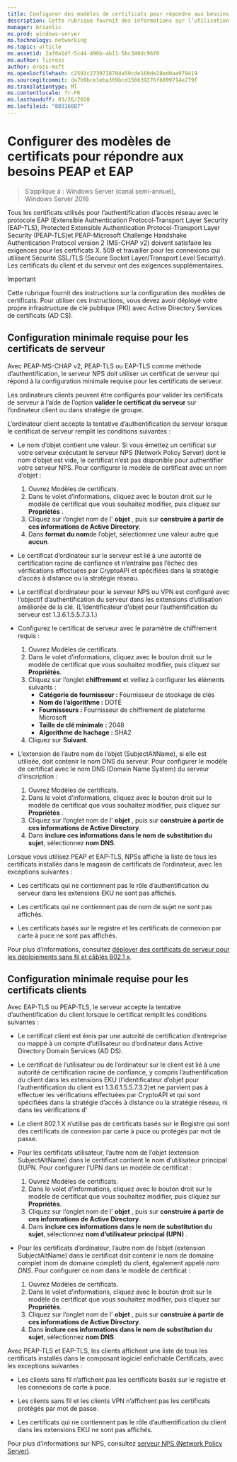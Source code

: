 ```yaml
---
title: Configurer des modèles de certificats pour répondre aux besoins PEAP et EAP
description: Cette rubrique fournit des informations sur l’utilisation de certificats avec le serveur de stratégie réseau et l’accès à distance dans Windows Server 2016.
manager: brianlic
ms.prod: windows-server
ms.technology: networking
ms.topic: article
ms.assetid: 2af0a1df-5c44-496b-ab11-5bc340dc96f0
ms.author: lizross
author: eross-msft
ms.openlocfilehash: c2593c2739728704a59cde169de28ed0ae979419
ms.sourcegitcommit: da7b9bce1eba369bcd156639276f6899714e279f
ms.translationtype: MT
ms.contentlocale: fr-FR
ms.lasthandoff: 03/26/2020
ms.locfileid: "80316087"
---
```

# <a name="configure-certificate-templates-for-peap-and-eap-requirements"></a>Configurer des modèles de certificats pour répondre aux besoins PEAP et EAP

>S’applique à : Windows Server (canal semi-annuel), Windows Server 2016

Tous les certificats utilisés pour l’authentification d’accès réseau avec le protocole EAP (Extensible Authentication Protocol\-Transport Layer Security \(EAP\-TLS\), Protected Extensible Authentication Protocol\-Transport Layer Security \(PEAP\-TLS\)et PEAP\-Microsoft Challenge Handshake Authentication Protocol version 2 \(MS\-CHAP v2\) doivent satisfaire les exigences pour les certificats X. 509 et travailler pour les connexions qui utilisent Sécurité SSL/TLS (Secure Socket Layer/Transport Level Security). Les certificats du client et du serveur ont des exigences supplémentaires.

>[!IMPORTANT]
>Cette rubrique fournit des instructions sur la configuration des modèles de certificats. Pour utiliser ces instructions, vous devez avoir déployé votre propre infrastructure de clé publique \(PKI\) avec Active Directory Services de certificats \(AD CS\).

## <a name="minimum-server-certificate-requirements"></a>Configuration minimale requise pour les certificats de serveur

Avec PEAP\-MS\-CHAP v2, PEAP\-TLS ou EAP\-TLS comme méthode d’authentification, le serveur NPS doit utiliser un certificat de serveur qui répond à la configuration minimale requise pour les certificats de serveur. 

Les ordinateurs clients peuvent être configurés pour valider les certificats de serveur à l’aide de l’option **valider le certificat du serveur** sur l’ordinateur client ou dans stratégie de groupe. 

L’ordinateur client accepte la tentative d’authentification du serveur lorsque le certificat de serveur remplit les conditions suivantes :

- Le nom d’objet contient une valeur. Si vous émettez un certificat sur votre serveur exécutant le serveur NPS (Network Policy Server) dont le nom d’objet est vide, le certificat n’est pas disponible pour authentifier votre serveur NPS. Pour configurer le modèle de certificat avec un nom d’objet :

    1. Ouvrez Modèles de certificats.
    2. Dans le volet d’informations, cliquez avec le bouton droit sur le modèle de certificat que vous souhaitez modifier, puis cliquez sur **Propriétés** .
    3. Cliquez sur l’onglet nom de l' **objet** , puis sur **construire à partir de ces informations de Active Directory**.
    4. Dans **format du nom**de l’objet, sélectionnez une valeur autre que **aucun**.

- Le certificat d’ordinateur sur le serveur est lié à une autorité de certification racine de confiance et n’entraîne pas l’échec des vérifications effectuées par CryptoAPI et spécifiées dans la stratégie d’accès à distance ou la stratégie réseau.

- Le certificat d’ordinateur pour le serveur NPS ou VPN est configuré avec l’objectif d’authentification du serveur dans les extensions d’utilisation améliorée de la clé. (L’identificateur d’objet pour l’authentification du serveur est 1.3.6.1.5.5.7.3.1.)

- Configurez le certificat de serveur avec le paramètre de chiffrement requis :

    1. Ouvrez Modèles de certificats.
    2. Dans le volet d’informations, cliquez avec le bouton droit sur le modèle de certificat que vous souhaitez modifier, puis cliquez sur **Propriétés**.
    3. Cliquez sur l’onglet **chiffrement** et veillez à configurer les éléments suivants :
       - **Catégorie de fournisseur :** Fournisseur de stockage de clés
       - **Nom de l’algorithme :** DOTÉ
       - **Fournisseurs :** Fournisseur de chiffrement de plateforme Microsoft
       - **Taille de clé minimale :** 2048
       - **Algorithme de hachage :** SHA2
    4. Cliquez sur **Suivant**.

- L’extension de l’autre nom de l’objet (SubjectAltName), si elle est utilisée, doit contenir le nom DNS du serveur. Pour configurer le modèle de certificat avec le nom DNS (Domain Name System) du serveur d’inscription : 

    1. Ouvrez Modèles de certificats.
    2. Dans le volet d’informations, cliquez avec le bouton droit sur le modèle de certificat que vous souhaitez modifier, puis cliquez sur **Propriétés** .
    3. Cliquez sur l’onglet nom de l' **objet** , puis sur **construire à partir de ces informations de Active Directory**.
    4. Dans **inclure ces informations dans le nom de substitution du sujet**, sélectionnez **nom DNS**.

Lorsque vous utilisez PEAP et EAP-TLS, NPSs affiche la liste de tous les certificats installés dans le magasin de certificats de l’ordinateur, avec les exceptions suivantes :

- Les certificats qui ne contiennent pas le rôle d’authentification du serveur dans les extensions EKU ne sont pas affichés.

- Les certificats qui ne contiennent pas de nom de sujet ne sont pas affichés.

- Les certificats basés sur le registre et les certificats de connexion par carte à puce ne sont pas affichés.

Pour plus d’informations, consultez [déployer des certificats de serveur pour les déploiements sans fil et câblés 802.1 x](https://technet.microsoft.com/windows-server-docs/networking/core-network-guide/cncg/server-certs/deploy-server-certificates-for-802.1x-wired-and-wireless-deployments).

## <a name="minimum-client-certificate-requirements"></a>Configuration minimale requise pour les certificats clients

Avec EAP-TLS ou PEAP-TLS, le serveur accepte la tentative d’authentification du client lorsque le certificat remplit les conditions suivantes :

- Le certificat client est émis par une autorité de certification d’entreprise ou mappé à un compte d’utilisateur ou d’ordinateur dans Active Directory Domain Services \(AD DS\).

- Le certificat de l’utilisateur ou de l’ordinateur sur le client est lié à une autorité de certification racine de confiance, y compris l’authentification du client dans les extensions EKU \(l’identificateur d’objet pour l’authentification du client est 1.3.6.1.5.5.7.3.2\)et ne parvient pas à effectuer les vérifications effectuées par CryptoAPI et qui sont spécifiées dans la stratégie d’accès à distance ou la stratégie réseau, ni dans les vérifications d'

- Le client 802.1 X n’utilise pas de certificats basés sur le Registre qui sont des certificats de connexion par carte à puce ou protégés par mot de passe.

- Pour les certificats utilisateur, l’autre nom de l’objet \(extension SubjectAltName\) dans le certificat contient le nom d’utilisateur principal \(\)UPN. Pour configurer l’UPN dans un modèle de certificat :

    1. Ouvrez Modèles de certificats.
    2. Dans le volet d’informations, cliquez avec le bouton droit sur le modèle de certificat que vous souhaitez modifier, puis cliquez sur **Propriétés**.
    3. Cliquez sur l’onglet nom de l' **objet** , puis sur **construire à partir de ces informations de Active Directory**.
    4. Dans **inclure ces informations dans le nom de substitution du sujet**, sélectionnez **nom d’utilisateur principal \(UPN\)** .

- Pour les certificats d’ordinateur, l’autre nom de l’objet \(extension SubjectAltName\) dans le certificat doit contenir le nom de domaine complet \(nom de domaine complet\) du client, également appelé *nom DNS*. Pour configurer ce nom dans le modèle de certificat :

    1. Ouvrez Modèles de certificats.
    2. Dans le volet d’informations, cliquez avec le bouton droit sur le modèle de certificat que vous souhaitez modifier, puis cliquez sur **Propriétés**.
    3. Cliquez sur l’onglet nom de l' **objet** , puis sur **construire à partir de ces informations de Active Directory**.
    4. Dans **inclure ces informations dans le nom de substitution du sujet**, sélectionnez **nom DNS**.

Avec PEAP\-TLS et EAP\-TLS, les clients affichent une liste de tous les certificats installés dans le composant logiciel enfichable Certificats, avec les exceptions suivantes :

- Les clients sans fil n’affichent pas les certificats basés sur le registre et les connexions de carte à puce. 

- Les clients sans fil et les clients VPN n’affichent pas les certificats protégés par mot de passe. 

- Les certificats qui ne contiennent pas le rôle d’authentification du client dans les extensions EKU ne sont pas affichés.


Pour plus d’informations sur NPS, consultez [serveur NPS (Network Policy Server)](nps-top.md).
